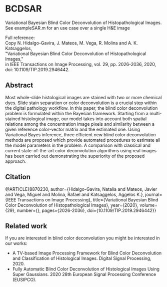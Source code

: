 # BCDSAR
Variational Bayesian Blind Color Deconvolution of Histopathological Images.\
See exampleSAR.m for an use case over a single H&E image

Full reference:\
 Copy
N. Hidalgo-Gavira, J. Mateos, M. Vega, R. Molina and A. K. Katsaggelos, \
"Variational Bayesian Blind Color Deconvolution of Histopathological Images,"\
in IEEE Transactions on Image Processing, vol. 29, pp. 2026-2036, 2020, \
doi: 10.1109/TIP.2019.2946442.

## Abstract
Most whole-slide histological images are stained with two or more chemical dyes. Slide stain separation or color deconvolution is a crucial step within the digital pathology workflow. In this paper, the blind color deconvolution problem is formulated within the Bayesian framework. Starting from a multi-stained histological image, our model takes into account both spatial relations among the concentration image pixels and similarity between a given reference color-vector matrix and the estimated one. Using Variational Bayes inference, three efficient new blind color deconvolution methods are proposed which provide automated procedures to estimate all the model parameters in the problem. A comparison with classical and current state-of-the-art color deconvolution algorithms using real images has been carried out demonstrating the superiority of the proposed approach.
## Citation
@ARTICLE{8870230,
  author={Hidalgo-Gavira, Natalia and Mateos, Javier and Vega, Miguel and Molina, Rafael and Katsaggelos, Aggelos K.},
  journal={IEEE Transactions on Image Processing}, 
  title={Variational Bayesian Blind Color Deconvolution of Histopathological Images}, 
  year={2020},
  volume={29},
  number={},
  pages={2026-2036},
  doi={10.1109/TIP.2019.2946442}}
  
  
## Related work
If you are interested in blind color deconvolution you might be interested in our works:
- A TV-based Image Processing Framework for Blind Color Deconvolution and Classification of Histological Images. Digital Signal Processing, 2020.
- Fully Automatic Blind Color Deconvolution of Histological Images Using Super Gaussians. 2020 28th European Signal Processing Conference (EUSIPCO).
